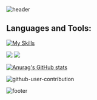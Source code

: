 ![header](https://capsule-render.vercel.app/api?type=waving&color=30:e96443,100:904e95&height=260&section=header&text=Hello%20World%20!&fontSize=70&fontColor=fff&animation=fadeIn&fontAlignY=38&desc=I'm%20Yuki%20Sakakima%20👋&descAlignY=51&descAlign=62)

## Languages and Tools:
[![My Skills](https://skillicons.dev/icons?i=linux,html,css,bootstrap,js,typescript,jquery,nextjs,nodejs,ruby,rails,python,flask,go,sqlite,postgresql,docker,heroku,githubactions,ableton)](https://skillicons.dev)

![](https://img.shields.io/badge/Qiita&nbsp;Posts-72-green.svg)
![](https://img.shields.io/badge/Qiita&nbsp;Contributions-110-green.svg)

[![Anurag's GitHub stats](https://github-readme-stats.vercel.app/api?username=yukisakakima)](https://github.com/anuraghazra/github-readme-stats)

![github-user-contribution](https://github.com/yukisakakima/yukisakakima/assets/90080057/365c6f1f-d457-43cf-b768-2247b05c5f96)

![footer](https://capsule-render.vercel.app/api?type=waving&color=30:e96443,100:904e95&height=100&section=footer)
